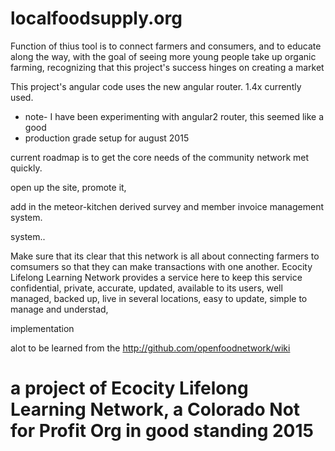 # localfoodsupply.org


Function of thius tool is to connect farmers and consumers, and to educate along the way, with the goal of seeing more young people take up organic farming, recognizing that this project's success hinges on creating a market


This project's angular code uses the new angular router. 1.4x currently used. 
- note- I have been experimenting with angular2 router, this seemed like a good
- production grade setup for august 2015

current roadmap is to get the core needs of the community network met quickly.

open up the site,
promote it, 


add in the
meteor-kitchen 
derived survey 
and member invoice 
management system.


system..

Make sure that its clear that this network is all about connecting farmers to comsumers so that they
can make transactions with one another.  Ecocity Lifelong Learning Network provides a service here to
keep this service confidential, private, accurate, updated, available to its users, well managed, backed up,
live in several locations, easy to update, simple to manage and understad, 

implementation

alot to be learned from the http://github.com/openfoodnetwork/wiki


# a project of Ecocity Lifelong Learning Network, a Colorado Not for Profit Org in good standing 2015
